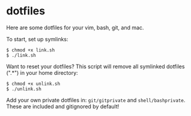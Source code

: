 # dotfiles

Here are some dotfiles for your vim, bash, git, and mac.

To start, set up symlinks:

```
$ chmod +x link.sh
$ ./link.sh
```

Want to reset your dotfiles? This script will remove all symlinked dotfiles (".*") in your home directory:
```
$ chmod +x unlink.sh
$ ./unlink.sh
```

Add your own private dotfiles in:
`git/gitprivate` and `shell/bashprivate`. These are included and gitignored by default!
